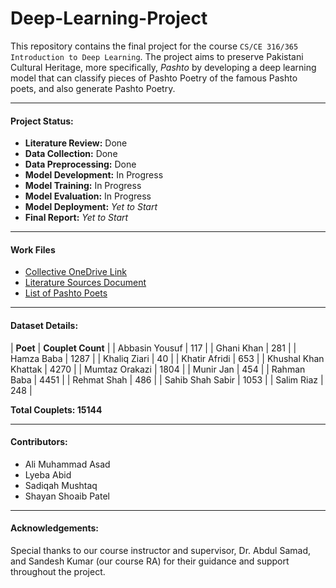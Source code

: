 # Deep-Learning-Project

This repository contains the final project for the course `CS/CE 316/365 Introduction to Deep Learning`. The project aims to preserve Pakistani Cultural Heritage, more specifically, _Pashto_ by developing a deep learning model that can classify pieces of Pashto Poetry of the famous Pashto poets, and also generate Pashto Poetry. 

---
#### Project Status:

- **Literature Review:** Done
- **Data Collection:** Done
- **Data Preprocessing:** Done
- **Model Development:** In Progress
- **Model Training:** In Progress
- **Model Evaluation:** In Progress
- **Model Deployment:** _Yet to Start_
- **Final Report:** _Yet to Start_

---

#### Work Files

- [Collective OneDrive Link](https://habibuniversity-my.sharepoint.com/:f:/g/personal/aa07190_st_habib_edu_pk/EtjCMZRVWSZCn8NPJaJlWHIBHCCG6ym_-mj_Ph6HSP7f_w?e=5hyTu5)
- [Literature Sources Document](https://habibuniversity-my.sharepoint.com/:w:/r/personal/aa07190_st_habib_edu_pk/_layouts/15/Doc.aspx?sourcedoc=%7BF8F97C43-E2C4-4557-AB8C-698C9C07E2F9%7D&file=Literature%20Review%20-%20Compilation.docx&action=default&mobileredirect=true)
- [List of Pashto Poets](https://habibuniversity-my.sharepoint.com/:w:/r/personal/aa07190_st_habib_edu_pk/_layouts/15/Doc.aspx?sourcedoc=%7BFE9264B8-4A6C-47AA-BB06-115A401B9981%7D&file=Pashto%20Poets.docx&action=default&mobileredirect=true)

---
#### Dataset Details:

| **Poet** | **Couplet Count** |
| Abbasin Yousuf | 117 |
| Ghani Khan | 281 |
| Hamza Baba | 1287 |
| Khaliq Ziari | 40 |
| Khatir Afridi | 653 |
| Khushal Khan Khattak | 4270 |
| Mumtaz Orakazi | 1804 |
| Munir Jan | 454 |
| Rahman Baba | 4451 |
| Rehmat Shah | 486 |
| Sahib Shah Sabir | 1053 |
| Salim Riaz | 248 |

**Total Couplets: 15144**

---
#### Contributors:
- Ali Muhammad Asad
- Lyeba Abid
- Sadiqah Mushtaq
- Shayan Shoaib Patel

---
#### Acknowledgements:

Special thanks to our course instructor and supervisor, Dr. Abdul Samad, and Sandesh Kumar (our course RA) for their guidance and support throughout the project.
